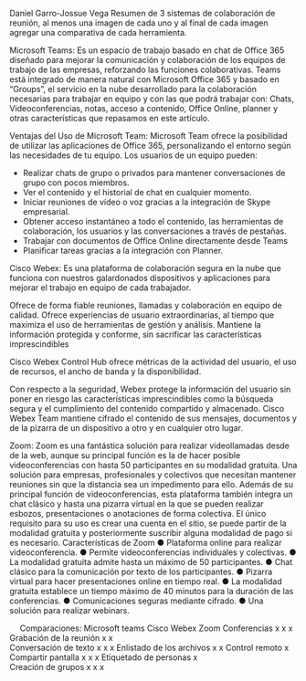 Daniel Garro-Jossue Vega
Resumen de 3 sistemas de colaboración de reunión, al menos una imagen de cada uno 
y al final de cada imagen agregar una comparativa de cada herramienta.

Microsoft Teams: Es un espacio de trabajo basado en chat de Office 365 diseñado para mejorar la comunicación y colaboración de los equipos de trabajo de las empresas, reforzando las funciones colaborativas. Teams está integrado de manera natural con Microsoft Office 365 y basado en “Groups”, el servicio en la nube desarrollado para la colaboración necesarias para trabajar en equipo y con las que podrá trabajar con: Chats, Videoconferencias, notas, acceso a contenido, Office Online, planner y otras características que repasamos en este artículo.

Ventajas del Uso de Microsoft Team:
Microsoft Team ofrece la posibilidad de utilizar las aplicaciones de Office 365, personalizando el entorno según las necesidades de tu equipo. Los usuarios de un equipo pueden:
-	Realizar chats de grupo o privados para mantener conversaciones de grupo con pocos miembros.
-	Ver el contenido y el historial de chat en cualquier momento.
-	Iniciar reuniones de vídeo o voz gracias a la integración de Skype empresarial.
-	Obtener acceso instantáneo a todo el contenido, las herramientas de colaboración, los usuarios y las conversaciones a través de pestañas.
-	Trabajar con documentos de Office Online directamente desde Teams
-	Planificar tareas gracias a la integración con Planner.























Cisco Webex: Es una plataforma de colaboración segura en la nube que funciona con nuestros galardonados dispositivos y aplicaciones para mejorar el trabajo en equipo de cada trabajador.

Ofrece de forma fiable reuniones, llamadas y colaboración en equipo de calidad. Ofrece experiencias de usuario extraordinarias, al tiempo que maximiza el uso de herramientas de gestión y análisis. Mantiene la información protegida y conforme, sin sacrificar las características imprescindibles 

Cisco Webex Control Hub ofrece métricas de la actividad del usuario, el uso de recursos, el ancho de banda y la disponibilidad. 

Con respecto a la seguridad, Webex protege la información del usuario sin poner en riesgo las características imprescindibles como la búsqueda segura y el cumplimiento del contenido compartido y almacenado. Cisco Webex Team mantiene cifrado el contenido de sus mensajes, documentos y de la pizarra de un dispositivo a otro y en cualquier otro lugar. 












Zoom: Zoom es una fantástica solución para realizar videollamadas desde de la web, aunque su principal función es la de hacer posible videoconferencias con hasta 50 participantes en su modalidad gratuita.
Una solución para empresas, profesionales y colectivos que necesitan mantener reuniones sin que la distancia sea un impedimento para ello.
Además de su principal función de videoconferencias, esta plataforma también integra un chat clásico y hasta una pizarra virtual en la que se pueden realizar esbozos, presentaciones o anotaciones de forma colectiva.
El único requisito para su uso es crear una cuenta en el sitio, se puede partir de la modalidad gratuita y posteriormente suscribir alguna modalidad de pago si es necesario.
Características de Zoom
●	Plataforma online para realizar videoconferencia.
●	Permite videoconferencias individuales y colectivas.
●	La modalidad gratuita admite hasta un máximo de 50 participantes.
●	Chat clásico para la comunicación por texto de los participantes.
●	Pizarra virtual para hacer presentaciones online en tiempo real.
●	La modalidad gratuita establece un tiempo máximo de 40 minutos para la duración de las conferencias.
●	Comunicaciones seguras mediante cifrado.
●	Una solución para realizar webinars.














 
Comparaciones:
	Microsoft teams	Cisco Webex	Zoom
Conferencias	x	x	x
Grabación de la reunión	x	x	
Conversación de texto	x	x	x
Enlistado de los archivos	x		x
Control remoto	x		
Compartir pantalla	x	x	x
Etiquetado de personas	x		
Creación de grupos	x	x	x

